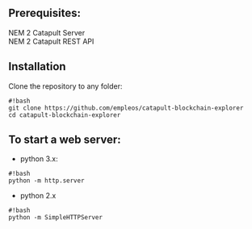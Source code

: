 ## Prerequisites:

NEM 2 Catapult Server  
NEM 2 Catapult REST API  

## Installation

Clone the repository to any folder:
```
#!bash
git clone https://github.com/empleos/catapult-blockchain-explorer
cd catapult-blockchain-explorer
```

## To start a web server:

* python 3.x:
```
#!bash
python -m http.server
```

* python 2.x
```
#!bash
python -m SimpleHTTPServer
```
